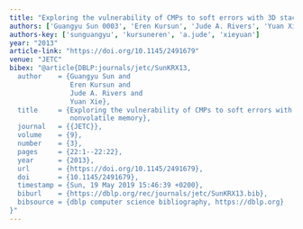 ```yaml
---
title: "Exploring the vulnerability of CMPs to soft errors with 3D stacked nonvolatile memory"
authors: ['Guangyu Sun 0003', 'Eren Kursun', 'Jude A. Rivers', 'Yuan Xie 0001']
authors-key: ['sunguangyu', 'kursuneren', 'a.jude', 'xieyuan']
year: "2013"
article-link: "https://doi.org/10.1145/2491679"
venue: "JETC"
bibex: "@article{DBLP:journals/jetc/SunKRX13,
  author    = {Guangyu Sun and
               Eren Kursun and
               Jude A. Rivers and
               Yuan Xie},
  title     = {Exploring the vulnerability of CMPs to soft errors with 3D stacked
               nonvolatile memory},
  journal   = {{JETC}},
  volume    = {9},
  number    = {3},
  pages     = {22:1--22:22},
  year      = {2013},
  url       = {https://doi.org/10.1145/2491679},
  doi       = {10.1145/2491679},
  timestamp = {Sun, 19 May 2019 15:46:39 +0200},
  biburl    = {https://dblp.org/rec/journals/jetc/SunKRX13.bib},
  bibsource = {dblp computer science bibliography, https://dblp.org}
}"
---
```

